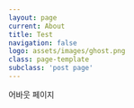 ```yaml
---
layout: page
current: About
title: Test
navigation: false
logo: assets/images/ghost.png
class: page-template
subclass: 'post page'
---
```


어바웃 페이지